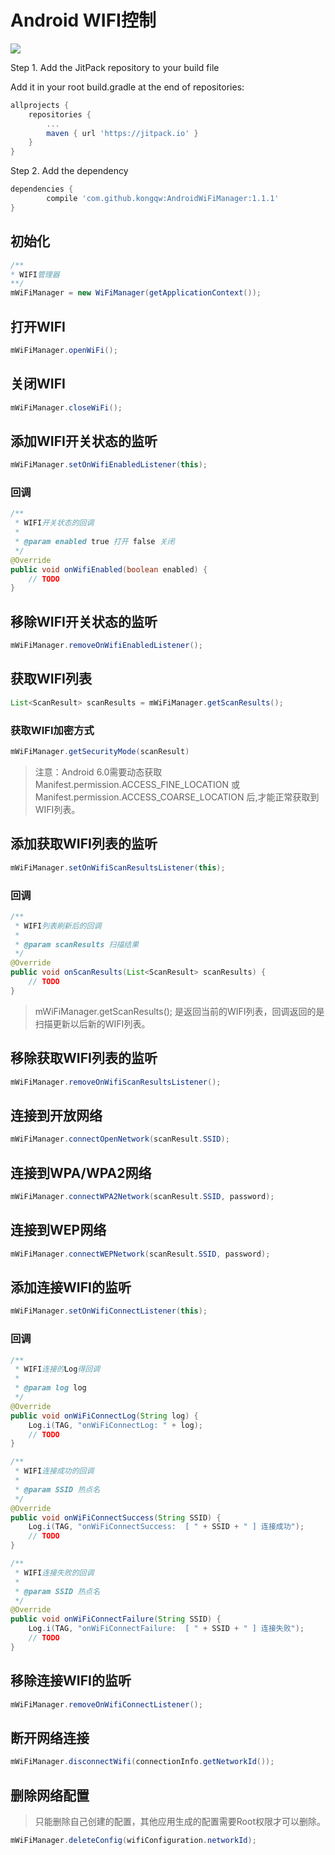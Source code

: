 # Android WIFI控制

[![](https://jitpack.io/v/kongqw/AndroidWiFiManager.svg)](https://jitpack.io/#kongqw/AndroidWiFiManager)

Step 1. Add the JitPack repository to your build file

Add it in your root build.gradle at the end of repositories:

``` gradle
allprojects {
    repositories {
        ...
        maven { url 'https://jitpack.io' }
    }
}
```

Step 2. Add the dependency

``` gradle
dependencies {
        compile 'com.github.kongqw:AndroidWiFiManager:1.1.1'
}
```

## 初始化

``` java
/**
* WIFI管理器
**/
mWiFiManager = new WiFiManager(getApplicationContext());
```

## 打开WIFI

``` java
mWiFiManager.openWiFi();
```

## 关闭WIFI

``` java
mWiFiManager.closeWiFi();
```

## 添加WIFI开关状态的监听

``` java
mWiFiManager.setOnWifiEnabledListener(this);
```

### 回调

``` java
/**
 * WIFI开关状态的回调
 *
 * @param enabled true 打开 false 关闭
 */
@Override
public void onWifiEnabled(boolean enabled) {
    // TODO    
}
```

## 移除WIFI开关状态的监听

``` java
mWiFiManager.removeOnWifiEnabledListener();
```

## 获取WIFI列表

``` java
List<ScanResult> scanResults = mWiFiManager.getScanResults();
```

### 获取WIFI加密方式

``` java
mWiFiManager.getSecurityMode(scanResult)
```

> 注意：Android 6.0需要动态获取 Manifest.permission.ACCESS_FINE_LOCATION 或 Manifest.permission.ACCESS_COARSE_LOCATION 后,才能正常获取到WIFI列表。

## 添加获取WIFI列表的监听

``` java
mWiFiManager.setOnWifiScanResultsListener(this);
```

### 回调

``` java
/**
 * WIFI列表刷新后的回调
 *
 * @param scanResults 扫描结果
 */
@Override
public void onScanResults(List<ScanResult> scanResults) {
    // TODO
}
```

> mWiFiManager.getScanResults(); 是返回当前的WIFI列表，回调返回的是扫描更新以后新的WIFI列表。

## 移除获取WIFI列表的监听

``` java
mWiFiManager.removeOnWifiScanResultsListener();
```

## 连接到开放网络

``` java
mWiFiManager.connectOpenNetwork(scanResult.SSID);
```

## 连接到WPA/WPA2网络

``` java
mWiFiManager.connectWPA2Network(scanResult.SSID, password);
```

## 连接到WEP网络

``` java
mWiFiManager.connectWEPNetwork(scanResult.SSID, password);
```

## 添加连接WIFI的监听

``` java
mWiFiManager.setOnWifiConnectListener(this);
```

### 回调

``` java
/**
 * WIFI连接的Log得回调
 *
 * @param log log
 */
@Override
public void onWiFiConnectLog(String log) {
    Log.i(TAG, "onWiFiConnectLog: " + log);
    // TODO
}

/**
 * WIFI连接成功的回调
 *
 * @param SSID 热点名
 */
@Override
public void onWiFiConnectSuccess(String SSID) {
    Log.i(TAG, "onWiFiConnectSuccess:  [ " + SSID + " ] 连接成功");
    // TODO
}

/**
 * WIFI连接失败的回调
 *
 * @param SSID 热点名
 */
@Override
public void onWiFiConnectFailure(String SSID) {
    Log.i(TAG, "onWiFiConnectFailure:  [ " + SSID + " ] 连接失败");
    // TODO
}
```

## 移除连接WIFI的监听

``` java
mWiFiManager.removeOnWifiConnectListener();
```

## 断开网络连接

``` java
mWiFiManager.disconnectWifi(connectionInfo.getNetworkId());
```

## 删除网络配置

> 只能删除自己创建的配置，其他应用生成的配置需要Root权限才可以删除。

``` java
mWiFiManager.deleteConfig(wifiConfiguration.networkId);
```


